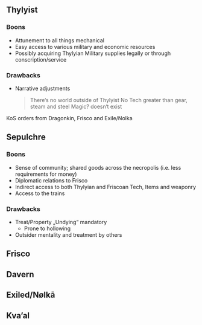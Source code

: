 ## Thylyist
### Boons
- Attunement to all things mechanical
- Easy access to various military and economic resources
- Possibly acquiring Thylyian Military supplies legally 
	or through conscription/service
### Drawbacks 
- Narrative adjustments
	> There‘s no world outside of Thylyist
	> No Tech greater than gear, steam and steel
	> Magic? doesn‘t exist

KoS orders from Dragonkin, Frisco and Exile/Nolka
## Sepulchre
### Boons
- Sense of community; shared goods across the necropolis (i.e. less requirements for money)
- Diplomatic relations to Frisco
- Indirect access to both Thylyian and Friscoan Tech, Items and weaponry 
- Access to the trains
### Drawbacks 
- Treat/Property „Undying“ mandatory
	- Prone to hollowing 
- Outsider mentality and treatment by others
## Frisco
## Davern
## Exiled/Nølkā
## Kva’al
